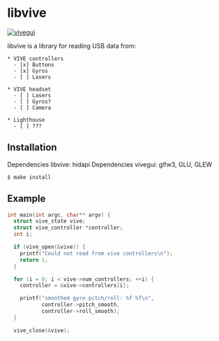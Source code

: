 
# libvive

[![vivegui](https://jb55.com/s/9f77565aabe6ef04.gif "ViveGUI")](https://jb55.com/s/vivegui_smoothing.mp4)

  libvive is a library for reading USB data from:

    * VIVE controllers
      - [x] Buttons
      - [x] Gyros
      - [ ] Lasers

    * VIVE headset
      - [ ] Lasers
      - [ ] Gyros?
      - [ ] Camera

    * Lighthouse
      - [ ] ???

## Installation

  Dependencies libvive: hidapi
  Dependencies vivegui: glfw3, GLU, GLEW

    $ make install

## Example

```c
int main(int argc, char** argv) {
  struct vive_state vive;
  struct vive_controller *controller;
  int i;

  if (vive_open(&vive)) {
    printf("Could not read from vive controllers\n");
    return 1;
  }

  for (i = 0; i < vive->num_controllers; ++i) {
    controller = &vive->controllers[i];

    printf("smoothed gyro pitch/roll: %f %f\n", 
           controller->pitch_smooth,
           controller->roll_smooth);
  }

  vive_close(&vive);
```
